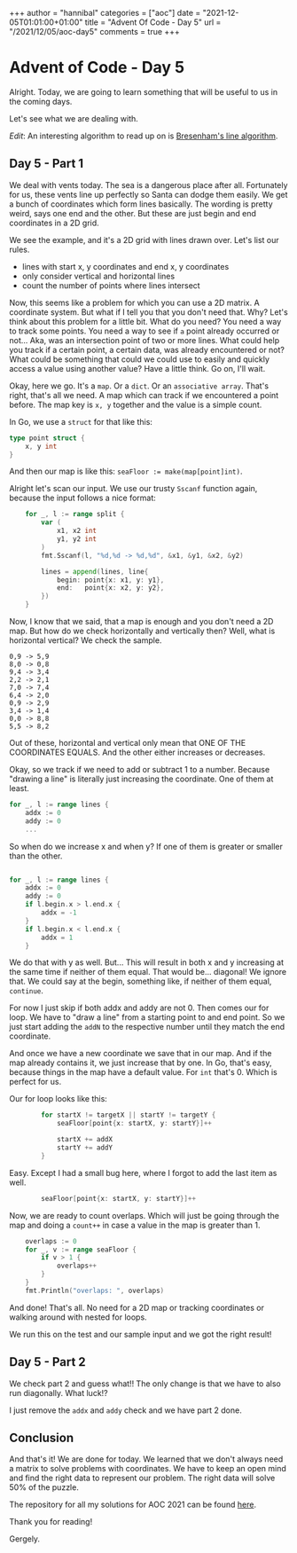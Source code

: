 +++
author = "hannibal"
categories = ["aoc"]
date = "2021-12-05T01:01:00+01:00"
title = "Advent Of Code - Day 5"
url = "/2021/12/05/aoc-day5"
comments = true
+++

# Advent of Code - Day 5

Alright. Today, we are going to learn something that will be useful to us in the coming days.

Let's see what we are dealing with.

*Edit*: An interesting algorithm to read up on is [Bresenham's line algorithm](https://en.wikipedia.org/wiki/Bresenham%27s_line_algorithm).

## Day 5 - Part 1

We deal with vents today. The sea is a dangerous place after all. Fortunately for us, these vents line up perfectly so
Santa can dodge them easily. We get a bunch of coordinates which form lines basically. The wording is pretty weird, says one
end and the other. But these are just begin and end coordinates in a 2D grid.

We see the example, and it's a 2D grid with lines drawn over. Let's list our rules.

- lines with start x, y coordinates and end x, y coordinates
- only consider vertical and horizontal lines
- count the number of points where lines intersect

Now, this seems like a problem for which you can use a 2D matrix. A coordinate system. But what if I tell you that you
don't need that. Why? Let's think about this problem for a little bit. What do you need? You need a way to track some
points. You need a way to see if `a` point already occurred or not... Aka, was an intersection point of two or more lines.
What could help you track if a certain point, a certain data, was already encountered or not? What could be something
that could we could use to easily and quickly access a value using another value? Have a little think. Go on, I'll wait.

Okay, here we go. It's a `map`. Or a `dict`. Or an `associative array`. That's right, that's all we need. A map which
can track if we encountered a point before. The map key is `x, y` together and the value is a simple count.

In Go, we use a `struct` for that like this:

```go
type point struct {
    x, y int
}
```

And then our map is like this: `seaFloor := make(map[point]int)`.

Alright let's scan our input. We use our trusty `Sscanf` function again, because the input follows a nice format:

```go
	for _, l := range split {
		var (
			x1, x2 int
			y1, y2 int
		)
		fmt.Sscanf(l, "%d,%d -> %d,%d", &x1, &y1, &x2, &y2)

		lines = append(lines, line{
			begin: point{x: x1, y: y1},
			end:   point{x: x2, y: y2},
		})
	}
```

Now, I know that we said, that a map is enough and you don't need a 2D map. But how do we check horizontally and
vertically then? Well, what is horizontal vertical? We check the sample.

```
0,9 -> 5,9
8,0 -> 0,8
9,4 -> 3,4
2,2 -> 2,1
7,0 -> 7,4
6,4 -> 2,0
0,9 -> 2,9
3,4 -> 1,4
0,0 -> 8,8
5,5 -> 8,2
```

Out of these, horizontal and vertical only mean that ONE OF THE COORDINATES EQUALS. And the other either increases or
decreases.

Okay, so we track if we need to add or subtract 1 to a number. Because "drawing a line" is literally just increasing
the coordinate. One of them at least.

```go
for _, l := range lines {
    addx := 0
    addy := 0
    ...
```

So when do we increase x and when y? If one of them is greater or smaller than the other.

```go

for _, l := range lines {
    addx := 0
    addy := 0
    if l.begin.x > l.end.x {
        addx = -1
    }
    if l.begin.x < l.end.x {
        addx = 1
    }
```

We do that with y as well. But... This will result in both x and y increasing at the same time if neither of them equal.
That would be... diagonal! We ignore that. We could say at the begin, something like, if neither of them equal, `continue`.

For now I just skip if both addx and addy are not 0. Then comes our for loop. We have to "draw a line" from a starting
point to and end point. So we just start adding the `addN` to the respective number until they match the end coordinate.

And once we have a new coordinate we save that in our map. And if the map already contains it, we just increase that by
one. In Go, that's easy, because things in the map have a default value. For `int` that's 0. Which is perfect for us.

Our for loop looks like this:

```go
		for startX != targetX || startY != targetY {
			seaFloor[point{x: startX, y: startY}]++

			startX += addX
			startY += addY
		}
```

Easy. Except I had a small bug here, where I forgot to add the last item as well.

```go
		seaFloor[point{x: startX, y: startY}]++
```

Now, we are ready to count overlaps. Which will just be going through the map and doing a `count++` in case a value in
the map is greater than 1.

```go
	overlaps := 0
	for _, v := range seaFloor {
		if v > 1 {
			overlaps++
		}
	}
	fmt.Println("overlaps: ", overlaps)
```

And done! That's all. No need for a 2D map or tracking coordinates or walking around with nested for loops.

We run this on the test and our sample input and we got the right result!

## Day 5 - Part 2

We check part 2 and guess what!! The only change is that we have to also run diagonally. What luck!?

I just remove the `addx` and `addy` check and we have part 2 done.

## Conclusion

And that's it! We are done for today. We learned that we don't always need a matrix to solve problems with coordinates.
We have to keep an open mind and find the right data to represent our problem. The right data will solve 50% of the puzzle.

The repository for all my solutions for AOC 2021 can be found [here](https://github.com/Skarlso/aoc2021).

Thank you for reading!

Gergely.
